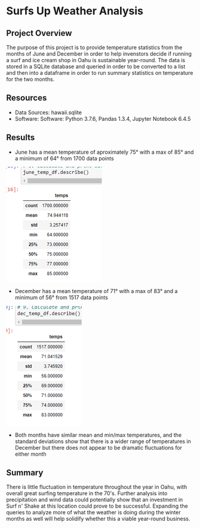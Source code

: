 # Surfs Up Weather Analysis

## Project Overview

The purpose of this project is to provide temperature statistics from the months of June and December in order to help invenstors decide if running a surf and ice cream shop in Oahu is sustainable year-round. The data is stored in a SQLite database and queried in order to be converted to a list and then into a dataframe in order to run summary statistics on temperature for the two months.

## Resources

- Data Sources: hawaii.sqlite
- Software: Software: Python 3.7.6, Pandas 1.3.4, Jupyter Notebook 6.4.5

## Results

- June has a mean temperature of aproximately 75° with a max of 85° and a minimum of 64° from 1700 data points

![June Stats](https://github.com/mein0819/Surfs_Up/blob/main/ReadMe_images/June_stats.png)

- December has a mean temperature of 71° with a max of 83° and a minimum of 56° from 1517 data points

![Dec Stats](https://github.com/mein0819/Surfs_Up/blob/main/ReadMe_images/Dec_stats.png)

- Both months have similar mean and min/max temperatures, and the standard deviations show that there is a wider range of 
  temperatures in December but there does not appear to be dramatic fluctuations for either month
  
## Summary

There is little fluctuation in temperature throughout the year in Oahu, with overall great surfing temperature in the 70's. Further analysis into precipitation and wind data could potentially show that an investment in Surf n' Shake at this location could prove to be successful. Expanding the queries to analyze more of what the weather is doing during the winter months as well will help solidify whether this a viable year-round business. 
